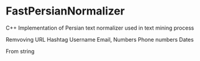 # FastPersianNormalizer
C++ Implementation of Persian text normalizer used in text mining process

Remvoving
URL
Hashtag
Username
Email,
Numbers
Phone numbers
Dates
 
From string
